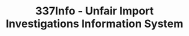 ---
layout: default
bigquery: https://console.cloud.google.com/bigquery?p=patents-public-data&d=usitc_investigations&page=dataset&project=sheets-management-319211
citation: US International Trade Commission 337Info Unfair Import Investigations Information
  System
contributors: US International Trade Comission
cost: None
description: US International Trade Commission 337Info Unfair Import Investigations
  Information System contains data on investigations done under Section 337. Section
  337 declares the infringement of certain statutory intellectual property rights
  and other forms of unfair competition in import trade to be unlawful practices.
  Most Section 337 investigations involve allegations of patent or registered trademark
  infringement.
documentation: FAQ and tutorial available on the site
last_edit: 04/08/2022, 05:50:06
location: https://pubapps2.usitc.gov/337external/
maintained_by: US International Trade Comission
schema_fields:
- finalDetViolation
- publication_number
- id
- complainant
- respondent
- targetDate
- markmanHearing
- finalIdOnViolationIssue
- dateComplaintFiled
- investigationNo
- title
- actualStartDateEvidHear
- internalRemand
- ouiiParticipation
- currentStatus
- scheduledEndDateEvidHear
- dateCreated
- currentActiveALJ
- teoIdIssueDate
- finalIdOnViolationDue
- investigationTermDate
- lastUpdated
- startDateMarkmanHearing
- scheduledStartDateEvidHear
- cafcAppeals
- actualEndDateEvidHear
- trademarkNumbers
- htsNumbers
- gcAttorney
- docketNo
- ouiiAttorney
- endDateMarkmanHearing
- teoProceedingInvolved
- copyrightNumbers
- patentNumber
- investigationType
- patentNumbers
- teoReliefGranted
- finalDetNoViolation
- teoIdDueDate
- dateOfPublicationFrNotice
- issueDateOtherNonFinal
- aljAssigned
- invUnfairAct
shortname: unfair_import_investigations
tags:
- import
- legal
- trade
timeframe: 2008-2021 (prior to 2008 downloadable as a JSON file)
title: 337Info - Unfair Import Investigations Information System
uuid: 2721f5ec-e599-4890-9265-9706719fc71e
---